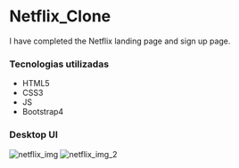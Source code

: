 # Netflix_Clone

I have completed the Netflix landing page and sign up page.


### Tecnologias utilizadas 
- HTML5
- CSS3
- JS
- Bootstrap4


### Desktop UI
![netflix_img](https://user-images.githubusercontent.com/64138592/130136721-d3a9dbd7-de67-4ea3-9098-90c18126f197.png)
![netflix_img_2](https://user-images.githubusercontent.com/64138592/130136725-bbdb5162-49c0-4d94-b2fa-060fbc595956.png)






